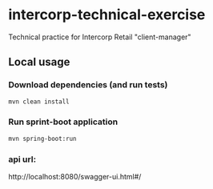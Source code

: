 # intercorp-technical-exercise
Technical practice for Intercorp Retail "client-manager"

## Local usage

### Download dependencies (and run tests)

```sh
mvn clean install
```

### Run sprint-boot application

```sh
mvn spring-boot:run
```

### api url:
http://localhost:8080/swagger-ui.html#/